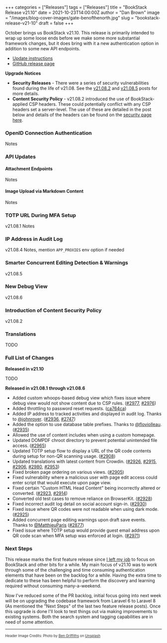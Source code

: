 +++
categories = ["Releases"]
tags = ["Releases"]
title = "BookStack Release v21.10"
date = 2021-10-23T14:00:00Z
author = "Dan Brown"
image = "/images/blog-cover-images/gate-benofthenorth.jpg"
slug = "bookstack-release-v21-10"
draft = false
+++

October brings us BookStack v21.10. This release is primarily intended to wrap up some 
loose ends before we make some more substantial framework changes, but it does bring with
it a new authentication option in addition to some new API endpoints.

* [Update instructions](https://www.bookstackapp.com/docs/admin/updates)
* [GitHub release page](https://github.com/BookStackApp/BookStack/releases/tag/v21.10)


**Upgrade Notices**

- **Security Releases** - There were a series of security vulnerabilities found during the life of 
  v21.08. See the [v21.08.2](/blog/bookstack-release-v21-08-2/) and
  [v21.08.5](/blog/bookstack-release-v21-08-5/) posts for more details.
- **Content Security Policy** - v21.08.2 introduced the use of BookStack-applied CSP headers. These
  could potentially conflict with any CSP headers set a server-level. The use of these are detailed
  in the post below and details of the headers can be found on the [security page here](/docs/admin/security/#csp).

### OpenID Connection Authentication

Notes

### API Updates

#### Attachment Endpoints

Notes

#### Image Upload via Markdown Content

Notes

### TOTP URL During MFA Setup

v21.08.1
Notes

### IP Address in Audit Log

v21.08.4
Notes, mention `APP_PROXIES` env option if needed

### Smarter Concurrent Editing Detection & Warnings

v21.08.5

### New Debug View

v21.08.6

### Introduction of Content Security Policy

v21.08.2

### Translations

TODO

### Full List of Changes


**Released in v21.10**

TODO


**Released in v21.08.1 through v21.08.6**

* Added custom whoops-based debug view which fixes issue where debug view would not show content due to CSP rules. ([#2977](https://github.com/BookStackApp/BookStack/pull/2977), [#2976](https://github.com/BookStackApp/BookStack/issues/2976))
* Added throttling to password reset requests. ([ca764ca](https://github.com/BookStackApp/BookStack/commit/ca764caf2d55a5c9bac61718d656423b0c3a060b))
* Added IP address to tracked activities and displayed in audit log. Thanks to [@johnroyer](https://github.com/BookStackApp/BookStack/pull/2936). ([#2936](https://github.com/BookStackApp/BookStack/pull/2936), [#2747](https://github.com/BookStackApp/BookStack/issues/2747))
* Added the option to use database table prefixes. Thanks to [@floviolleau](https://github.com/BookStackApp/BookStack/pull/2935). ([#2935](https://github.com/BookStackApp/BookStack/pull/2935))
* Allowed the use of content includes when using a custom homepage.
* Updated DOMPDF chroot directory to prevent potential unintended file access. ([#2965](https://github.com/BookStackApp/BookStack/pull/2965))
* Updated TOTP setup flow to display a URL of the QR code contents during setup for non-QR scanning usage. ([#2908](https://github.com/BookStackApp/BookStack/issues/2908))
* Updated translations with latest content from Crowdin. ([#2926](https://github.com/BookStackApp/BookStack/pull/2926), [#2915](https://github.com/BookStackApp/BookStack/pull/2915), [#2906](https://github.com/BookStackApp/BookStack/pull/2906), [#2980](https://github.com/BookStackApp/BookStack/pull/2980), [#2953](https://github.com/BookStackApp/BookStack/pull/2953))
* Fixed broken page ordering on various views. ([#2905](https://github.com/BookStackApp/BookStack/issues/2905))
* Fixed vulnerability where a malicious user with page edit access could enter script that would execute upon page view.
* Fixed certain "Custom HTML Head Content" being incorrectly altered or converted. ([#2923](https://github.com/BookStackApp/BookStack/issues/2923), [#2914](https://github.com/BookStackApp/BookStack/issues/2914))
* Converted old test cases to remove reliance on BrowserKit. ([#2928](https://github.com/BookStackApp/BookStack/pull/2928))
* Fixed incorrect audit log detail on social account sign-in. ([#2930](https://github.com/BookStackApp/BookStack/issues/2930))
* Fixed issue where QR codes were not readable when using dark mode. ([#2925](https://github.com/BookStackApp/BookStack/issues/2925))
* Added concurrent page editing warnings upon draft save events. Thanks to [@MatthieuParis](https://github.com/BookStackApp/BookStack/pull/2877) ([#2877](https://github.com/BookStackApp/BookStack/pull/2877))
* Fixed issue where TOTP setup would provide guest email address upon QR code scan when MFA setup was enforced at login. ([#2971](https://github.com/BookStackApp/BookStack/issues/2971))


### Next Steps

This release marks the first feature release since [I left my job](https://danb.me/blog/posts/leaving-my-job-to-focus-on-open-source/) to focus on BookStack and other bits
for a while. My main focus of v21.10 was to work through some of the challenging
and time consuming authentication elements that have been on the backlog for a while. 
Having the extra time to dedicate to these has been helpful to perform the discovery and learning
required without consuming many-a-weekend.

Now I've reduced some of the PR backlog, initial focus going into next week will be on 
upgrading the codebase framework from Laravel 6 to Laravel 8 (As mentioned the "Next Steps"
of the last two feature release posts). Once this upgrade is done I'll look to test things out
via making improvements to existing systems. Both the search system and tagging capabilities are
in need of some attention.

----

<span style="font-size: 0.8em;opacity:0.9;">Header Image Credits: <span>Photo by <a href="https://unsplash.com/@benofthenorth?utm_source=unsplash&amp;utm_medium=referral&amp;utm_content=creditCopyText">Ben Griffiths</a> on <a href="https://unsplash.com/?utm_source=unsplash&amp;utm_medium=referral&amp;utm_content=creditCopyText">Unsplash</a></span></span>
